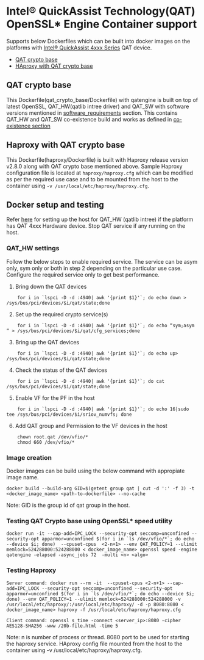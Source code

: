 # Intel® QuickAssist Technology(QAT) OpenSSL\* Engine Container support

Supports below Dockerfiles which can be built into docker images on the platforms
with [Intel® QuickAssist 4xxx Series](https://www.intel.com/content/www/us/en/products/details/processors/xeon/scalable.html)
QAT device.

* [QAT crypto base](#qat-crypto-base)
* [HAproxy with QAT crypto base](#haproxy-with-qat-crypto-base)

## QAT crypto base
This Dockerfile(qat_crypto_base/Dockerfile) with qatengine is built on top of latest OpenSSL, QAT_HW(qatlib intree driver)
and QAT_SW with software versions mentioned in [software_requirements](../docs/software_requirements.md) section.
This contains QAT_HW and QAT_SW co-existence build and works as defined in [co-existence section](../docs/qat_coex.md#qat_hw-and-qat_sw-co-existence)

## Haproxy with QAT crypto base
This Dockerfile(haproxy/Dockerfile) is built with Haproxy release version v2.8.0 along
with QAT crypto base mentioned above. Sample Haproxy configuration file is located at `haproxy/haproxy.cfg`
which can be modified as per the required use case and to be mounted from the host to the container using
`-v /usr/local/etc/haproxy/haproxy.cfg`.

## Docker setup and testing

Refer [here](https://intel.github.io/quickassist/AppNotes/Containers/setup.html)
for setting up the host for QAT_HW (qatlib intree) if the platform has QAT 4xxx Hardware
device. Stop QAT service if any running on the host.

### QAT_HW settings
Follow the below steps to enable required service. The service can be asym only, sym only or both
in step 2 depending on the particular use case. Configure the required service only to get best performance.

1. Bring down the QAT devices
```
    for i in `lspci -D -d :4940| awk '{print $1}'`; do echo down > /sys/bus/pci/devices/$i/qat/state;done
```

2. Set up the required crypto service(s)
```
    for i in `lspci -D -d :4940| awk '{print $1}'`; do echo “sym;asym “ > /sys/bus/pci/devices/$i/qat/cfg_services;done
```

3. Bring up the QAT devices
```
    for i in `lspci -D -d :4940| awk '{print $1}'`; do echo up> /sys/bus/pci/devices/$i/qat/state;done
```

4. Check the status of the QAT devices
```
    for i in `lspci -D -d :4940| awk '{print $1}'`; do cat /sys/bus/pci/devices/$i/qat/state;done
```

5. Enable VF for the PF in the host
```
    for i in `lspci -D -d :4940| awk '{print $1}'`; do echo 16|sudo tee /sys/bus/pci/devices/$i/sriov_numvfs; done
```

6. Add QAT group and Permission to the VF devices in the host
```
    chown root.qat /dev/vfio/*
    chmod 660 /dev/vfio/*
```

### Image creation

Docker images can be build using the below command with appropiate image name.

```
docker build --build-arg GID=$(getent group qat | cut -d ':' -f 3) -t <docker_image_name> <path-to-dockerfile> --no-cache
```
Note: GID is the group id of qat group in the host.

### Testing QAT Crypto base using OpenSSL\* speed utility

```
docker run -it --cap-add=IPC_LOCK --security-opt seccomp=unconfined --security-opt apparmor=unconfined $(for i in `ls /dev/vfio/*`; do echo --device $i; done)  --cpuset-cpus  <2-n+1> --env QAT_POLICY=1 --ulimit memlock=524288000:524288000 < docker_image_name> openssl speed -engine qatengine -elapsed -async_jobs 72  -multi <n> <algo>
```

### Testing Haproxy

```
Server command: docker run --rm -it  --cpuset-cpus <2-n+1> --cap-add=IPC_LOCK --security-opt seccomp=unconfined --security-opt apparmor=unconfined $(for i in `ls /dev/vfio/*`; do echo --device $i; done) --env QAT_POLICY=1 --ulimit memlock=524288000:524288000 -v /usr/local/etc/haproxy/:/usr/local/etc/haproxy/ -d -p 8080:8080 < docker_image_name> haproxy -f /usr/local/etc/haproxy/haproxy.cfg

Client command: openssl s_time -connect <server_ip>:8080 -cipher AES128-SHA256 -www /20b-file.html -time 5
```

Note: n is number of process or thread. 8080 port to be used for starting the haproxy service. HAproxy config file mounted from the host to the container using -v /usr/local/etc/haproxy/haproxy.cfg.
